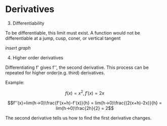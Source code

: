 # Derivatives
3. Differentiability 

To be differentiable, this limit must exist. A function would not be differentiable at a jump, cusp, coner, or vertical tangent

*insert graph*

4. Higher order derivatives

Differentiating f' gives f'', the second derivative. This process can be repeated for higher order(e.g. third) derivatives.

Example:

$$f(x)=x^2, f'(x)=2x$$

$$f''(x)=lim(h->0)\frac{f'(x+h)-f'(x)}{h} = lim(h->0)\frac{(2(x+h)-2x)}{h} = lim(h->0)\frac{2h}{2} = 2$$

The second derivative tells us how to find the first derivative changes.


